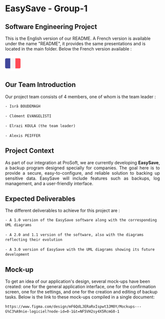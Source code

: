 # EasySave - Group-1

## Software Engineering Project

This is the English version of our README. A French version is available under the name "README", it provides the same presentations and is located in the main folder. Below the French version available :

[![alt text](docs/images/drapeau_fr.png)](https://github.com/alexisP3011/EasySave-Group-1/blob/main/docs/translation/README.fr.md)

## Our Team Introduction

Our project team consists of 4 members, one of whom is the team leader :

    - Isrâ BOUDEMAGH
    
    - Clément EVANGELISTI

    - Elrazi KOULA (the team leader)

    - Alexis PEIFFER

## Project Context

<div align="justify"> As part of our integration at ProSoft, we are currently developing <strong>EasySave</strong>, a backup program designed specially for companies. The goal here is to provide a secure, easy-to-configure, and reliable solution to backing up sensitive data. EasySave will include features such as backups, log management, and a user-friendly interface. </div>

## Expected Deliverables

The different deliverables to achieve for this project are :

    - A 1.0 version of the EasySave software along with the corresponding UML diagrams

    - A 2.0 and 1.1 version of the software, also with the diagrams reflecting their evolution

    - A 3.0 version of EasySave with the UML diagrams showing its future development

## Mock-up

To get an idea of our application's design, several mock-ups have been created: one for the general application interface, one for the confirmation screen, one for the settings, and one for the creation and editing of backup tasks. Below is the link to these mock-ups compiled in a single document:

    https://www.figma.com/design/mF6QdLJERaRxIspwt3JM0Y/Mockups---G%C3%A9nie-logiciel?node-id=0-1&t=NF5VH2sy4X5RcmG0-1